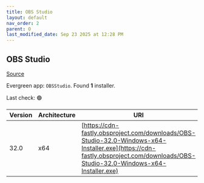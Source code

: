 ```yaml
---
title: OBS Studio
layout: default
nav_order: 2
parent: O
last_modified_date: Sep 23 2025 at 12:28 PM
---
```


## OBS Studio

[Source](https://obsproject.com/)

Evergreen app: `OBSStudio`. Found **1** installer.

Last check: 🟢

| Version | Architecture | URI                                                                                                                                                                            |
| ------- | ------------ | ------------------------------------------------------------------------------------------------------------------------------------------------------------------------------ |
| 32.0    | x64          | [https://cdn-fastly.obsproject.com/downloads/OBS-Studio-32.0-Windows-x64-Installer.exe](https://cdn-fastly.obsproject.com/downloads/OBS-Studio-32.0-Windows-x64-Installer.exe) |
